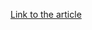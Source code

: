 [Link to the article](https://www.akamai.com/blog/security/2024/feb/the-web-scraping-problem-part-2)
